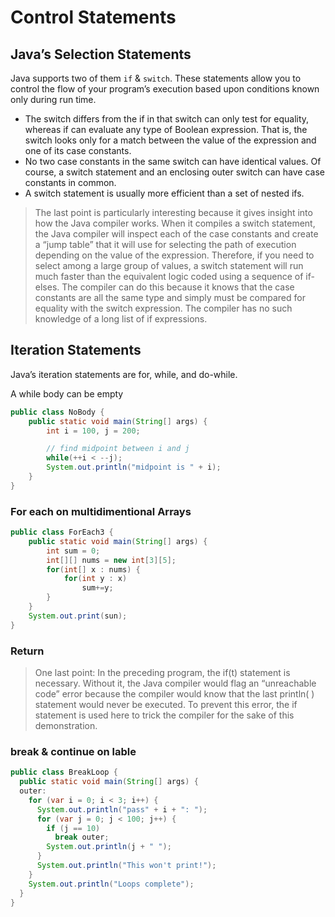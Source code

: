 # Control Statements

## Java’s Selection Statements

Java supports two of them `if` & `switch`. These statements allow you to control the flow of your program’s execution based upon conditions known only during run time.

- The switch differs from the if in that switch can only test for equality, whereas if can evaluate any type of Boolean expression. That is, the switch looks only for a match between the value of the expression and one of its case constants.
- No two case constants in the same switch can have identical values. Of course, a switch statement and an enclosing outer switch can have case constants in common.
- A switch statement is usually more efficient than a set of nested ifs.

> The last point is particularly interesting because it gives insight into how the Java compiler works. When it compiles a switch statement, the Java compiler will inspect each of the case constants and create a “jump table” that it will use for selecting the path of execution depending on the value of the expression. Therefore, if you need to select among a large group of values, a switch statement will run much faster than the equivalent logic coded using a sequence of if-elses. The compiler can do this because it knows that the case constants are all the same type and simply must be compared for equality with the switch expression. The compiler has no such knowledge of a long list of if expressions.

## Iteration Statements

Java’s iteration statements are for, while, and do-while.

A while body can be empty

```Java
public class NoBody {
    public static void main(String[] args) {
        int i = 100, j = 200;

        // find midpoint between i and j
        while(++i < --j);
        System.out.println("midpoint is " + i);
    }
}
```

### For each on multidimentional Arrays

```Java
public class ForEach3 {
    public static void main(String[] args) {
        int sum = 0;
        int[][] nums = new int[3][5];
        for(int[] x : nums) {
            for(int y : x)
                sum+=y;
        }
    }
    System.out.print(sun);
}
```

### Return

> One last point: In the preceding program, the if(t) statement is necessary. Without it, the Java compiler would flag an “unreachable code” error because the compiler would know that the last println( ) statement would never be executed. To prevent this error, the if statement is used here to trick the compiler for the sake of this demonstration.

### break & continue on lable

```Java
public class BreakLoop {
  public static void main(String[] args) {
  outer:
    for (var i = 0; i < 3; i++) {
      System.out.println("pass" + i + ": ");
      for (var j = 0; j < 100; j++) {
        if (j == 10)
          break outer;
        System.out.println(j + " ");
      }
      System.out.println("This won't print!");
    }
    System.out.println("Loops complete");
  }
}
```
